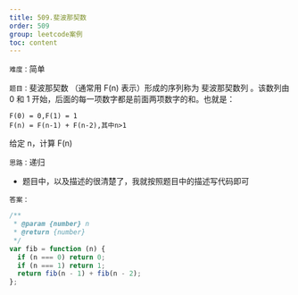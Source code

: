```yaml
---
title: 509.斐波那契数
order: 509
group: leetcode案例
toc: content
---
```


`难度：`简单

`题目：`斐波那契数 （通常用 F(n) 表示）形成的序列称为 斐波那契数列 。该数列由 0
和 1 开始，后面的每一项数字都是前面两项数字的和。也就是：

```
F(0) = 0,F(1) = 1
F(n) = F(n-1) + F(n-2),其中n>1
```

给定 n，计算 F(n)

`思路：`递归

- 题目中，以及描述的很清楚了，我就按照题目中的描述写代码即可

`答案：`

```js
/**
 * @param {number} n
 * @return {number}
 */
var fib = function (n) {
  if (n === 0) return 0;
  if (n === 1) return 1;
  return fib(n - 1) + fib(n - 2);
};
```
